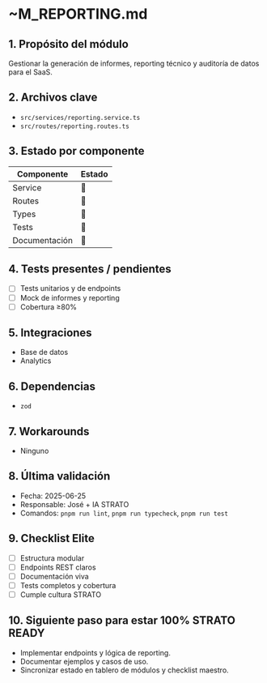 # ~M_REPORTING.md

## 1. Propósito del módulo
Gestionar la generación de informes, reporting técnico y auditoría de datos para el SaaS.

## 2. Archivos clave
- `src/services/reporting.service.ts`
- `src/routes/reporting.routes.ts`

## 3. Estado por componente
| Componente         | Estado |
|--------------------|--------|
| Service            | 🔲     |
| Routes             | 🔲     |
| Types              | 🔲     |
| Tests              | 🔲     |
| Documentación      | 🔲     |

## 4. Tests presentes / pendientes
- [ ] Tests unitarios y de endpoints
- [ ] Mock de informes y reporting
- [ ] Cobertura ≥80%

## 5. Integraciones
- Base de datos
- Analytics

## 6. Dependencias
- `zod`

## 7. Workarounds
- Ninguno

## 8. Última validación
- Fecha: 2025-06-25
- Responsable: José + IA STRATO
- Comandos: `pnpm run lint`, `pnpm run typecheck`, `pnpm run test`

## 9. Checklist Elite
- [ ] Estructura modular
- [ ] Endpoints REST claros
- [ ] Documentación viva
- [ ] Tests completos y cobertura
- [ ] Cumple cultura STRATO

## 10. Siguiente paso para estar 100% STRATO READY
- Implementar endpoints y lógica de reporting.
- Documentar ejemplos y casos de uso.
- Sincronizar estado en tablero de módulos y checklist maestro. 